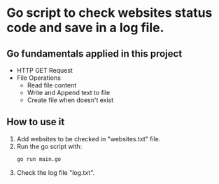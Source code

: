# Go script to check websites status code and save in a log file.

## Go fundamentals applied in this project

- HTTP GET Request
- File Operations
  - Read file content
  - Write and Append text to file
  - Create file when doesn't exist

## How to use it


1. Add websites to be checked in "websites.txt" file.
2. Run the go script with:
    ```bash
    go run main.go
    ```
3. Check the log file "log.txt".